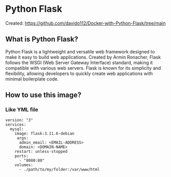 # Python Flask
Created: https://github.com/davido112/Docker-with-Python-Flask/tree/main
## What is Python Flask?
Python Flask is a lightweight and versatile web framework designed to make it easy to build web applications. Created by Armin Ronacher, Flask follows the WSGI (Web Server Gateway Interface) standard, making it compatible with various web servers. Flask is known for its simplicity and flexibility, allowing developers to quickly create web applications with minimal boilerplate code.
## How to use this image?
### Like YML file
    version: "3"
    services:
      mysql:
        image: flask:3.11.6-debian
	     args:
          admin_email: <EMAIL-ADDRESS>
          domain: <DOMAIN-NAME>
        restart: unless-stopped
        ports:
          - "8080:80"
        volumes:
          - ./path/to/my/folder:/var/www/html

